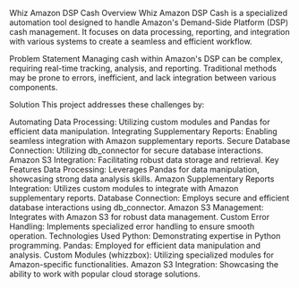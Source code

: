Whiz Amazon DSP Cash
Overview
Whiz Amazon DSP Cash is a specialized automation tool designed to handle Amazon's Demand-Side Platform (DSP) cash management. It focuses on data processing, reporting, and integration with various systems to create a seamless and efficient workflow.

Problem Statement
Managing cash within Amazon's DSP can be complex, requiring real-time tracking, analysis, and reporting. Traditional methods may be prone to errors, inefficient, and lack integration between various components.

Solution
This project addresses these challenges by:

Automating Data Processing: Utilizing custom modules and Pandas for efficient data manipulation.
Integrating Supplementary Reports: Enabling seamless integration with Amazon supplementary reports.
Secure Database Connection: Utilizing db_connector for secure database interactions.
Amazon S3 Integration: Facilitating robust data storage and retrieval.
Key Features
Data Processing: Leverages Pandas for data manipulation, showcasing strong data analysis skills.
Amazon Supplementary Reports Integration: Utilizes custom modules to integrate with Amazon supplementary reports.
Database Connection: Employs secure and efficient database interactions using db_connector.
Amazon S3 Management: Integrates with Amazon S3 for robust data management.
Custom Error Handling: Implements specialized error handling to ensure smooth operation.
Technologies Used
Python: Demonstrating expertise in Python programming.
Pandas: Employed for efficient data manipulation and analysis.
Custom Modules (whizzbox): Utilizing specialized modules for Amazon-specific functionalities.
Amazon S3 Integration: Showcasing the ability to work with popular cloud storage solutions.

